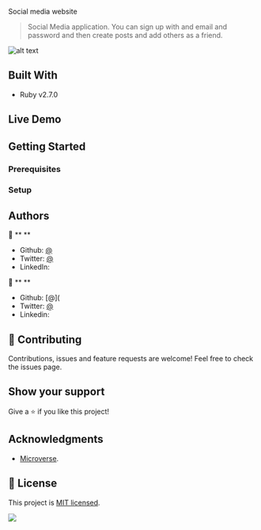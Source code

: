  Social media website

> Social Media application. You can sign up with and email and password and then create posts and add others as a friend.

![alt text](https://imgur.com/tUnqH94 "Preview Img")

## Built With

- Ruby v2.7.0


## Live Demo



## Getting Started



### Prerequisites



### Setup



## Authors

👤 ** **

- Github: [@]()
- Twitter: [@]()
- LinkedIn: []()

👤 ** **

- Github: [@](
- Twitter: [@]()
- Linkedin: []()

## 🤝 Contributing

Contributions, issues and feature requests are welcome!
Feel free to check the issues page.

## Show your support

Give a ⭐️ if you like this project!

## Acknowledgments

- [Microverse](https://www.microverse.org/).


## 📝 License

This project is [MIT licensed](LICENSE).

![](https://img.shields.io/badge/Microverse-blueviolet)
